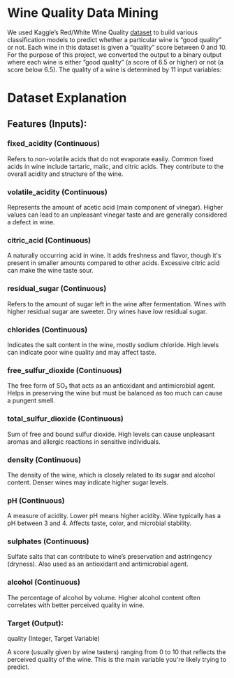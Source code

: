 # Wine Quality Data Mining #

We used Kaggle’s Red/White Wine Quality [dataset] to build various classification models to predict whether a particular wine is “good quality” or not. Each wine in this dataset is given a “quality” score between 0 and 10. For the purpose of this project, we converted the output to a binary output where each wine is either “good quality” (a score of 6.5 or higher) or not (a score below 6.5). The quality of a wine is determined by 11 input variables:

[dataset]: https://archive.ics.uci.edu/dataset/186/wine+quality


# Dataset Explanation

## Features (Inputs):
### fixed_acidity (Continuous)

Refers to non-volatile acids that do not evaporate easily. Common fixed acids in wine include tartaric, malic, and citric acids. They contribute to the overall acidity and structure of the wine.

### volatile_acidity (Continuous)

Represents the amount of acetic acid (main component of vinegar). Higher values can lead to an unpleasant vinegar taste and are generally considered a defect in wine.

### citric_acid (Continuous)

A naturally occurring acid in wine. It adds freshness and flavor, though it's present in smaller amounts compared to other acids. Excessive citric acid can make the wine taste sour.

### residual_sugar (Continuous)

Refers to the amount of sugar left in the wine after fermentation. Wines with higher residual sugar are sweeter. Dry wines have low residual sugar.

### chlorides (Continuous)

Indicates the salt content in the wine, mostly sodium chloride. High levels can indicate poor wine quality and may affect taste.

### free_sulfur_dioxide (Continuous)

The free form of SO₂ that acts as an antioxidant and antimicrobial agent. Helps in preserving the wine but must be balanced as too much can cause a pungent smell.

### total_sulfur_dioxide (Continuous)

Sum of free and bound sulfur dioxide. High levels can cause unpleasant aromas and allergic reactions in sensitive individuals.

### density (Continuous)

The density of the wine, which is closely related to its sugar and alcohol content. Denser wines may indicate higher sugar levels.

### pH (Continuous)

A measure of acidity. Lower pH means higher acidity. Wine typically has a pH between 3 and 4. Affects taste, color, and microbial stability.

### sulphates (Continuous)

Sulfate salts that can contribute to wine’s preservation and astringency (dryness). Also used as an antioxidant and antimicrobial agent.

### alcohol (Continuous)

The percentage of alcohol by volume. Higher alcohol content often correlates with better perceived quality in wine.

### Target (Output):
quality (Integer, Target Variable)

A score (usually given by wine tasters) ranging from 0 to 10 that reflects the perceived quality of the wine. This is the main variable you're likely trying to predict.